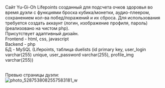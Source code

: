 Сайт Yu-Gi-Oh Lifepoints созданный для подсчета очков здоровья во время дуэли с функциями броска кубика/монетки, аудио-плеером, сохранением кол-ва побед/поражений и их сброса. Для использования требуется создать аккаунт (логин, изображение профиля, пароль) (реализовано на чистом php). <br>
Присутствует адаптивный дизайн. <br>
Frontend - html, css, javascript <br>
Backend - php <br>
БД - MySQL (Lifepoints, таблица duelists (id primary key, user_login varchar(255) unique, user_password varchar(255), profile_img varchar(255)) <br><br>

Превью страницы дуэли: <br>
![photo_5287538082557583181_w](https://github.com/user-attachments/assets/32748e41-cf60-4761-92ae-57535558a776)

